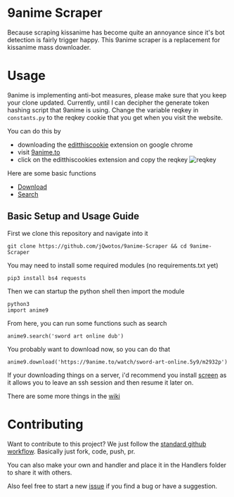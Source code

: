 # 9anime Scraper
Because scraping kissanime has become quite an annoyance since it's bot detection is fairly trigger happy. This 9anime scraper is a replacement for kissanime mass downloader.

# Usage
9anime is implementing anti-bot measures, please make sure that you keep your clone updated.
Currently, until I can decipher the generate token hashing script that 9anime is using. Change the variable reqkey in ```constants.py``` to the reqkey cookie that you get when you visit the website.

You can do this by

- downloading the [editthiscookie](https://chrome.google.com/webstore/detail/editthiscookie/fngmhnnpilhplaeedifhccceomclgfbg) extension on google chrome
- visit [9anime.to](https://9anime.to)
- click on the editthiscookies extension and copy the reqkey
![reqkey](http://i.imgur.com/MYXd9HA.png)

Here are some basic functions

- [Download](https://github.com/jQwotos/9anime-Scraper/wiki)
- [Search](https://github.com/jQwotos/9anime-Scraper/wiki/Search)

## Basic Setup and Usage Guide

First we clone this repository and navigate into it
```
git clone https://github.com/jQwotos/9anime-Scraper && cd 9anime-Scraper
```

You may need to install some required modules (no requirements.txt yet)
```
pip3 install bs4 requests
```

Then we can startup the python shell then import the module
```
python3
import anime9
```

From here, you can run some functions such as search
```
anime9.search('sword art online dub')
```

You probably want to download now, so you can do that
```
anime9.download('https://9anime.to/watch/sword-art-online.5y9/m2932p')
```

If your downloading things on a server, i'd recommend you install [screen](https://help.ubuntu.com/community/Screen) as it allows you to leave an ssh session and then resume it later on.

There are some more things in the [wiki](https://github.com/jQwotos/9anime-Scraper/wiki)

# Contributing
Want to contribute to this project? We just follow the [standard github workflow](https://gist.github.com/Chaser324/ce0505fbed06b947d962). Basically just fork, code, push, pr.

You can also make your own and handler and place it in the Handlers folder to share it with others.

Also feel free to start a new [issue](https://github.com/jQwotos/9anime-Scraper/issues) if you find a bug or have a suggestion.
